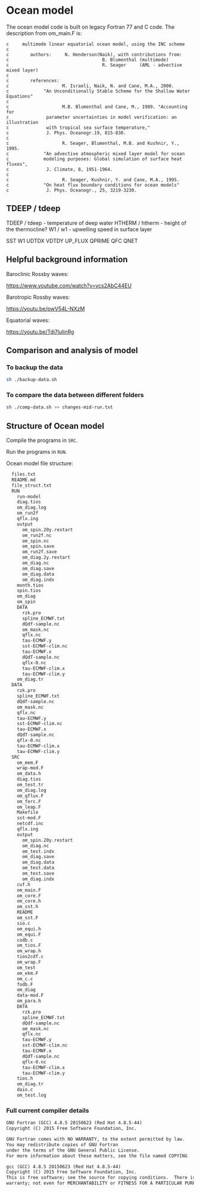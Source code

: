 # Ocean model

The ocean model code is built on legacy Fortran 77 and C code. The description from om_main.F is:

```fortran77
c     multimode linear equatorial ocean model, using the INC scheme
c
c        authors:     N. Henderson(Naik), with contributions from: 
c                                   B. Blumenthal (multimode)
c                                   R. Seager     (AML - advective mixed layer)
c
c        references:
c                    M. Israeli, Naik, N. and Cane, M.A., 2000. 
c             "An Unconditionally Stable Scheme for the Shallow Water Equations"
c
c                    M.B. Blumenthal and Cane, M., 1989. "Accounting for 
c              parameter uncertainties in model verification: an illustration
c              with tropical sea surface temperature," 
c              J. Phys. Oceanogr.19, 815-830.
c
c                    R. Seager, Blumenthal, M.B. and Kushnir, Y., 1995.
c             "An advective atmospheric mixed layer model for ocean
c             modeling purposes: Global simulation of surface heat fluxes",
c              J. Climate, 8, 1951-1964.
c
c                    R. Seager, Kushnir, Y. and Cane, M.A., 1995.
c             "On heat flux boundary conditions for ocean models"
c              J. Phys. Oceanogr., 25, 3219-3230.
```

## TDEEP / tdeep

TDEEP / tdeep - temperature of deep water
HTHERM / htherm - height of the thermocline?
W1 / w1 - upwelling speed in surface layer

SST W1 UDTDX VDTDY UP_FLUX QPRIME QFC QNET

## Helpful background information

Baroclinic Rossby waves:

<https://www.youtube.com/watch?v=ycs2AbC44EU>

Barotropic Rossby waves:

<https://youtu.be/pwV54L-NXzM>

Equatorial waves:

<https://youtu.be/Tdi7lulinRg>

## Comparison and analysis of model

### To backup the data

```bash
sh ./backup-data.sh
```

### To compare the data between different folders

```bash
sh ./comp-data.sh >> changes-mid-run.txt
```

## Structure of Ocean model

Compile the programs in `SRC`.

Run the programs in `RUN`.

Ocean model file structure:

```txt
  files.txt
  README.md
  file_struct.txt
  RUN
    run-model
    diag.tios
    om_diag.log
    om_run2f
    qflx.ing
    output
      om_spin.20y.restart
      om_run2f.nc
      om_spin.nc
      om_spin.save
      om_run2f.save
      om_diag.2y.restart
      om_diag.nc
      om_diag.save
      om_diag.data
      om_diag.indx
    month.tios
    spin.tios
    om_diag
    om_spin
    DATA
      rzk.pro
      spline_ECMWF.txt
      dQdf-sample.nc
      om_mask.nc
      qflx.nc
      tau-ECMWF.y
      sst-ECMWF-clim.nc
      tau-ECMWF.x
      dQdT-sample.nc
      qflx-0.nc
      tau-ECMWF-clim.x
      tau-ECMWF-clim.y
    om_diag.tr
  DATA
    rzk.pro
    spline_ECMWF.txt
    dQdf-sample.nc
    om_mask.nc
    qflx.nc
    tau-ECMWF.y
    sst-ECMWF-clim.nc
    tau-ECMWF.x
    dQdT-sample.nc
    qflx-0.nc
    tau-ECMWF-clim.x
    tau-ECMWF-clim.y
  SRC
    om_mem.F
    wrap-mod.F
    om_data.h
    diag.tios
    om_test.tr
    om_diag.log
    om_qflux.F
    om_forc.F
    om_leap.F
    Makefile
    sst-mod.F
    netcdf.inc
    qflx.ing
    output
      om_spin.20y.restart
      om_diag.nc
      om_test.indx
      om_diag.save
      om_diag.data
      om_test.data
      om_test.save
      om_diag.indx
    cuf.h
    om_main.F
    om_core.F
    om_core.h
    om_sst.h
    README
    om_sst.F
    sio.c
    om_equi.h
    om_equi.F
    codb.c
    om_tios.F
    om_wrap.h
    tios2cdf.c
    om_wrap.F
    om_test
    om_ekm.F
    om_c.c
    fodb.F
    om_diag
    data-mod.F
    om_para.h
    DATA
      rzk.pro
      spline_ECMWF.txt
      dQdf-sample.nc
      om_mask.nc
      qflx.nc
      tau-ECMWF.y
      sst-ECMWF-clim.nc
      tau-ECMWF.x
      dQdT-sample.nc
      qflx-0.nc
      tau-ECMWF-clim.x
      tau-ECMWF-clim.y
    tios.h
    om_diag.tr
    daio.c
    om_test.log
```

### Full current compiler details

```txt
GNU Fortran (GCC) 4.8.5 20150623 (Red Hat 4.8.5-44)
Copyright (C) 2015 Free Software Foundation, Inc.

GNU Fortran comes with NO WARRANTY, to the extent permitted by law.
You may redistribute copies of GNU Fortran
under the terms of the GNU General Public License.
For more information about these matters, see the file named COPYING
```

```txt
gcc (GCC) 4.8.5 20150623 (Red Hat 4.8.5-44)
Copyright (C) 2015 Free Software Foundation, Inc.
This is free software; see the source for copying conditions.  There is NO
warranty; not even for MERCHANTABILITY or FITNESS FOR A PARTICULAR PURPOSE.
```
